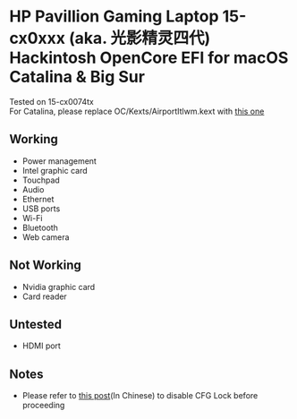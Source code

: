 # HP Pavillion Gaming Laptop 15-cx0xxx (aka. 光影精灵四代) Hackintosh OpenCore EFI for macOS Catalina & Big Sur
Tested on 15-cx0074tx  
For Catalina, please replace OC/Kexts/AirportItlwm.kext with [this one](https://github.com/OpenIntelWireless/itlwm/releases/download/v1.3.0/AirportItlwm_v1.3.0_stable_Catalina.kext.zip)
## Working
- Power management
- Intel graphic card
- Touchpad
- Audio
- Ethernet
- USB ports
- Wi-Fi
- Bluetooth
- Web camera
## Not Working
- Nvidia graphic card
- Card reader
## Untested
- HDMI port
## Notes
- Please refer to [this post](https://zhuanlan.zhihu.com/p/121655468)(In Chinese) to disable CFG Lock before proceeding
